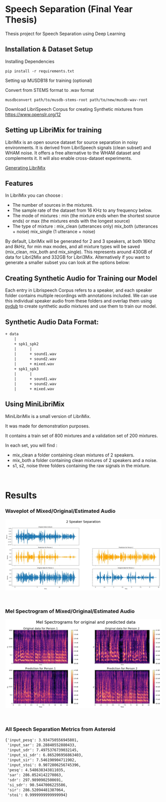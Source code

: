 # Speech Separation (Final Year Thesis)

Thesis project for Speech Separation using Deep Learning

## Installation & Dataset Setup

Installing Dependencies

```
pip install -r requirements.txt
```

Setting up MUSDB18 for training (optional)

Convert from STEMS format to .wav format
```
musdbconvert path/to/musdb-stems-root path/to/new/musdb-wav-root
```

Download LibriSpeech Corpus for creating Synthetic mixtures from https://www.openslr.org/12

## Setting up LibriMix for training

LibriMix is an open source dataset for source separation in noisy environments. It is derived from LibriSpeech signals (clean subset) and WHAM noise. It offers a free alternative to the WHAM dataset and complements it. It will also enable cross-dataset experiments.

[Generating LibriMix](https://github.com/JorisCos/LibriMix#readme)

## Features

In LibriMix you can choose :

- The number of sources in the mixtures.
- The sample rate of the dataset from 16 KHz to any frequency below.
- The mode of mixtures : min (the mixture ends when the shortest source ends) or max (the mixtures ends with the longest source)
- The type of mixture : mix_clean (utterances only) mix_both (utterances + noise) mix_single (1 utterance + noise)

By default, LibriMix will be generated for 2 and 3 speakers, at both 16Khz and 8kHz, for min max modes, and all mixture types will be saved (mix_clean, mix_both and mix_single). This represents around 430GB of data for Libri2Mix and 332GB for Libri3Mix. Alternatively if you want to generate a smaller subset you can look at the options below:

## Creating Synthetic Audio for Training our Model

Each entry in Librispeech Corpus refers to a speaker, and each speaker folder contains multiple recordings with annotations included. We can use this individual speaker audio from these folders and overlap them using [pydub](https://github.com/jiaaro/pydub) to create synthetic audio mixtures and use them to train our model.

## Synthetic Audio Data Format:

```
+ data
    |
    + spk1_spk2
    |      |
    |      + sound1.wav
    |      + sound2.wav
    |      + mixed.wav
    + spk1_spk3
    |      |
    |      + sound1.wav
    |      + sound2.wav
    |      + mixed.wav
```

## Using MiniLibriMix

MiniLibriMix is a small version of LibriMix. 

It was made for demonstration purposes. 

It contains a train set of 800 mixtures and a validation set of 200 mixtures.

In each set, you will find :

- mix_clean a folder containing clean mixtures of 2 speakers.
- mix_both a folder containing clean mixtures of 2 speakers and a noise.
- s1, s2, noise three folders containing the raw signals in the mixture.

<br>

# Results


### Waveplot of Mixed/Original/Estimated Audio

![2 Speaker Separation Image](img/2_spk_sep.jpg)

<br>

### Mel Spectrogram of Mixed/Original/Estimated Audio

![2 Speaker Separation Mel Spectrograms](img/2_spk_mel_spec.jpg)

<br>

### All Speech Separation Metrics from Asteroid

```
{'input_pesq': 3.934750556945801,
 'input_sar': 28.28840552880433,
 'input_sdr': 7.4975376739032145,
 'input_si_sdr': 6.865206956863403,
 'input_sir': 7.546190904711902,
 'input_stoi': 0.9072806256745396,
 'pesq': 4.548638343811035,
 'sar': 286.0524142270863,
 'sdr': 297.9890902500691,
 'si_sdr': 90.5447006225586,
 'sir': 286.52094481387064,
 'stoi': 0.9999999999999994}

```

